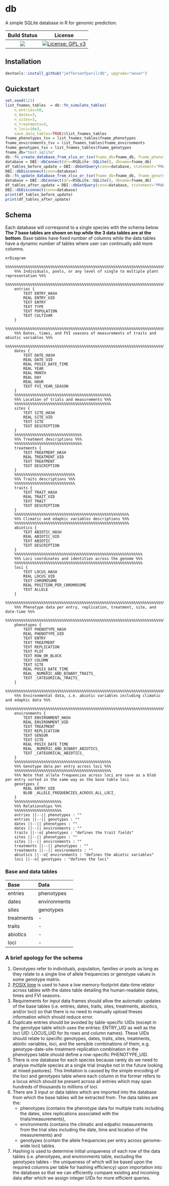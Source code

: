 # db

A simple SQLite database in R for genomic prediction.

|**Build Status**|**License**|
|:--------------:|:---------:|
| <a href="https://github.com/jeffersonfparil/db/actions"><img src="https://github.com/jeffersonfparil/db/actions/workflows/r.yml/badge.svg"></a> | [![License: GPL v3](https://img.shields.io/badge/License-GPLv3-blue.svg)](https://www.gnu.org/licenses/gpl-3.0) |


## Installation

```R
devtools::install_github("jeffersonfparil/db", upgrade="never")
```

## Quickstart

```R
set.seed(123)
list_fnames_tables  = db::fn_simulate_tables(
    n_entries=50,
    n_dates=3,
    n_sites=3,
    n_treatments=3,
    n_loci=10e3,
    save_data_tables=TRUE)$list_fnames_tables
fname_phenotypes_tsv = list_fnames_tables$fname_phenotypes
fname_environments_tsv = list_fnames_tables$fname_environments
fname_genotypes_tsv = list_fnames_tables$fname_genotypes
fname_db="test.sqlite"
db::fn_create_database_from_xlsx_or_tsv(fname_db=fname_db, fname_phenotypes_tsv=fname_phenotypes_tsv, fname_environments_tsv=fname_environments_tsv)
database = DBI::dbConnect(drv=RSQLite::SQLite(), dbname=fname_db)
df_tables_before_update = DBI::dbGetQuery(conn=database, statement="PRAGMA TABLE_LIST")
DBI::dbDisconnect(conn=database)
db::fn_update_database_from_xlsx_or_tsv(fname_db=fname_db, fname_genotypes_tsv=fname_genotypes_tsv)
database = DBI::dbConnect(drv=RSQLite::SQLite(), dbname=fname_db)
df_tables_after_update = DBI::dbGetQuery(conn=database, statement="PRAGMA TABLE_LIST")
DBI::dbDisconnect(conn=database)
print(df_tables_before_update)
print(df_tables_after_update)
```

## Schema

Each database will correspond to a single species with the schema below. **The 7 base tables are shown on top while the 3 data tables are at the bottom**. Base tables have fixed number of columns while the data tables have a dynamic number of tables where user can continually add more columns.

```mermaid
erDiagram
    %%%%%%%%%%%%%%%%%%%%%%%%%%%%%%%%%%%%%%%%%%%%%%%%%%%%%%%%%%%%%%%%%%%%%%%%%%%%%%%%%%%
    %%% Individuals, pools, or any level of single to multiple plant representation %%%
    %%%%%%%%%%%%%%%%%%%%%%%%%%%%%%%%%%%%%%%%%%%%%%%%%%%%%%%%%%%%%%%%%%%%%%%%%%%%%%%%%%%
    entries {
        TEXT ENTRY_HASH
        REAL ENTRY_UID
        TEXT ENTRY
        TEXT TYPE
        TEXT POPULATION
        TEXT CULTIVAR
    }
    %%%%%%%%%%%%%%%%%%%%%%%%%%%%%%%%%%%%%%%%%%%%%%%%%%%%%%%%%%%%%%%%%%%%%%%%%%%%%%%%%%%%%
    %%% Dates, times, and FVI seasons of measurements of traits and abiotic variables %%%
    %%%%%%%%%%%%%%%%%%%%%%%%%%%%%%%%%%%%%%%%%%%%%%%%%%%%%%%%%%%%%%%%%%%%%%%%%%%%%%%%%%%%%
    dates {
        TEXT DATE_HASH
        REAL DATE_UID
        REAL POSIX_DATE_TIME
        REAL YEAR
        REAL MONTH
        REAL DAY
        REAL HOUR
        TEXT FVI_YEAR_SEASON
    }
    %%%%%%%%%%%%%%%%%%%%%%%%%%%%%%%%%%%%%%%%%%%
    %%% Location of trials and measurements %%%
    %%%%%%%%%%%%%%%%%%%%%%%%%%%%%%%%%%%%%%%%%%%
    sites {
        TEXT SITE_HASH
        REAL SITE_UID
        TEXT SITE
        TEXT DESCRIPTION
    }
    %%%%%%%%%%%%%%%%%%%%%%%%%%%%%%
    %%% Treatment descriptions %%%
    %%%%%%%%%%%%%%%%%%%%%%%%%%%%%%
    treatments {
        TEXT TREATMENT_HASH
        REAL TREATMENT_UID
        TEXT TREATMENT
        TEXT DESCRIPTION
    }
    %%%%%%%%%%%%%%%%%%%%%%%%%%%
    %%% Traits descriptions %%%
    %%%%%%%%%%%%%%%%%%%%%%%%%%%
    traits {
        TEXT TRAIT_HASH
        REAL TRAIT_UID
        TEXT TRAIT
        TEXT DESCRIPTION
    }
    %%%%%%%%%%%%%%%%%%%%%%%%%%%%%%%%%%%%%%%%%%%%%%%%%%%
    %%% Climatic and edaphic variables descriptions %%%
    %%%%%%%%%%%%%%%%%%%%%%%%%%%%%%%%%%%%%%%%%%%%%%%%%%%
    abiotics {
        TEXT ABIOTIC_HASH
        REAL ABIOTIC_UID
        TEXT ABIOTIC
        TEXT DESCRIPTION
    }
    %%%%%%%%%%%%%%%%%%%%%%%%%%%%%%%%%%%%%%%%%%%%%%%%%%%%%%%%%
    %%% Loci coordinates and identities across the genome %%%
    %%%%%%%%%%%%%%%%%%%%%%%%%%%%%%%%%%%%%%%%%%%%%%%%%%%%%%%%%
    loci {
        TEXT LOCUS_HASH
        REAL LOCUS_UID
        TEXT CHROMOSOME
        REAL POSITION_PER_CHROMOSOME
        TEXT ALLELE
    }
    %%%%%%%%%%%%%%%%%%%%%%%%%%%%%%%%%%%%%%%%%%%%%%%%%%%%%%%%%%%%%%%%%%%%%%%%%%%%%
    %%% Phenotype data per entry, replication, treatment, site, and date-time %%%
    %%%%%%%%%%%%%%%%%%%%%%%%%%%%%%%%%%%%%%%%%%%%%%%%%%%%%%%%%%%%%%%%%%%%%%%%%%%%%
    phenotypes {
        TEXT PHENOTYPE_HASH
        REAL PHENOTYPE_UID
        TEXT ENTRY
        TEXT TREATMENT
        TEXT REPLICATION
        TEXT PLOT
        TEXT ROW_OR_BLOCK
        TEXT COLUMN
        TEXT SITE
        REAL POSIX_DATE_TIME
        REAL _NUMERIC_AND_BINARY_TRAITS_
        TEXT _CATEGORICAL_TRAITS_
    }
    %%%%%%%%%%%%%%%%%%%%%%%%%%%%%%%%%%%%%%%%%%%%%%%%%%%%%%%%%%%%%%%%%%%%%%%%%%%%%%%%%%%%%%
    %%% Environmental data, i.e. abiotic variables including climatic and edaphic data %%%
    %%%%%%%%%%%%%%%%%%%%%%%%%%%%%%%%%%%%%%%%%%%%%%%%%%%%%%%%%%%%%%%%%%%%%%%%%%%%%%%%%%%%%%
    environments {
        TEXT ENVIRONMENT_HASH
        REAL ENVIRONMENT_UID
        TEXT TREATMENT
        TEXT REPLICATION
        TEXT SENSOR
        TEXT SITE
        REAL POSIX_DATE_TIME
        REAL _NUMERIC_AND_BINARY_ABIOTICS_
        TEXT _CATEGORICAL_ABIOTICS_
    }
    %%%%%%%%%%%%%%%%%%%%%%%%%%%%%%%%%%%%%%%%%%%
    %%% Genotype data per entry across loci %%%
    %%%%%%%%%%%%%%%%%%%%%%%%%%%%%%%%%%%%%%%%%%%
    %%% Note that allele frequencies across loci are save as a blob per entry sorted in the same way as the base table loci
    genotypes {
        REAL ENTRY_UID
        BLOB _ALLELE_FREQUENCIES_ACROSS_ALL_LOCI_
    }
    %%%%%%%%%%%%%%%%%%%%%
    %%% Relationships %%%
    %%%%%%%%%%%%%%%%%%%%%
    entries ||--|| phenotypes : ""
    entries ||--|| genotypes : ""
    dates ||--|| phenotypes : ""
    dates ||--|| environments : ""
    traits ||--o{ phenotypes : "defines the trait fields"
    sites ||--|| phenotypes : ""
    sites ||--|| environments : ""
    treatments ||--|| phenotypes : ""
    treatments ||--|| environments : ""
    abiotics ||--o{ environments : "defines the abiotic variables"
    loci ||--o{ genotypes : "defines the loci"
```

### Base and data tables

| Base       | Data         |
| :--------- | :----------- |
| entries    | phenotypes   |
| dates      | environments |
| sites      | genotypes    |
| treatments | -            |
| traits     | -            |
| abiotics   | -            |
| loci       | -            |


### A brief apology for the schema

1. Genotypes refer to individuals, population, families or pools as long as they relate to a single line of allele frequencies or genotype values in some genotype matrix.
2. [POSIX time](https://en.wikipedia.org/wiki/Unix_time) is used to have a low memory-footprint date-time relator across tables with the dates table detailing the human-readable dates, times and FVI seasons.
3. Requirements for input data frames should allow the automatic updates of the base tables (i.e. entries, dates, traits, sites, treatments, abiotics, and/or loci) so that there is no need to manually upload theses information which should reduce error.
4. Duplicate entries should be avoided by table-specific UIDs (except in the genotype table which uses the entries: ENTRY_UID as well as the loci UID: LOCUS_UID for its rows and column names). These UIDs should relate to specific genotypes, dates, traits, sites, treatments, abiotic variables, loci, and the sensible combinations of them, e.g. genotype-date-site-treatment-replication combination in the phenotypes table should define a row-specific PHENOTYPE_UID.
5. There is one database for each species because rarely do we need to analyse multiple species at a single trial (maybe not in the future looking at mixed pastures). This limitation is caused by the simple encoding of the loci and genotypes table where each column in the former refers to a locus which should be present across all entries which may span hundreds of thousands to millions of loci.
6. There are 3 input or data tables which are imported into the database from which the base tables will be extracted from. The data tables are the:
    - phenotypes (contains the phenotype data for multiple traits including the dates, sites replications associated with the trials/measurements), 
    - environments (contains the climatic and edpahic measurements from the trial sites including the date, time and location of the measurements) and 
    - genotypes (contain the allele frequencies per entry across genome-wide loci) tables.
7. Hashing is used to determine initial uniqueness of each row of the data tables (i.e. phenotypes, and environments table, excluding the genotypes tables - the uniqueness of which will be based upon the required columns per table for hashing efficiency) upon importation into the database so that we can efficiently compare existing and incoming data after which we assign integer UIDs for more efficient queries.

